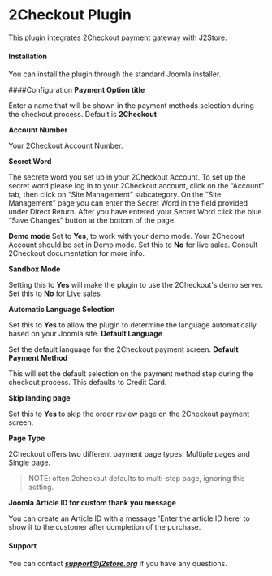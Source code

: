 # 2Checkout Plugin

This plugin integrates 2Checkout payment gateway with J2Store.

#### Installation
You can install the plugin through the standard Joomla installer.

####Configuration
**Payment Option title**

Enter a name that will be shown in the payment methods
selection during the checkout process. Default is **2Checkout**

**Account Number** 

Your 2Checkout Account Number.

**Secret Word**

The secrete word you set up in your 2Checkout Account.
To set up the secret word please log in to your 2Checkout account, click on the “Account” tab, then click on “Site Management” subcategory. On the “Site Management” page you can
enter the Secret Word in the field provided under Direct Return. After you have entered your Secret Word click the blue “Save Changes” button at the bottom of the page.

**Demo mode** 
Set to **Yes**, to work with your demo mode. Your 2Checout Account should be set in Demo mode. Set this to **No** for live sales. Consult 2Checkout documentation for more info.

**Sandbox Mode**

Setting this to **Yes** will make the plugin to use the 2Checkout's demo server. Set this to **No** for Live sales.

**Automatic Language Selection**

Set this to **Yes** to allow the plugin to determine the
language automatically based on your Joomla site.
**Default Language**

Set the default language for the 2Checkout payment screen.
**Default Payment Method**

This will set the default selection on the payment method
step during the checkout process. This defaults to Credit Card.

**Skip landing page**

Set this to **Yes** to skip the order review page on the 2Checkout payment screen.

**Page Type**

2Checkout offers two different payment page types. Multiple pages and Single page.
>NOTE: often 2checkout defaults to multi-step page, ignoring this setting.

**Joomla Article ID for custom thank you message**

You can create an Article ID with a message 'Enter the article ID here' to show it to the customer after completion of the purchase.

#### Support
You can contact ***support@j2store.org*** if you have any questions.